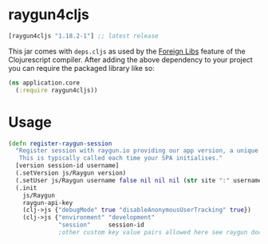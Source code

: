 # raygun4cljs

[](dependency)
```clojure
[raygun4cljs "1.18.2-1"] ;; latest release
```
[](/dependency)

This jar comes with `deps.cljs` as used by the [Foreign Libs][flibs] feature
of the Clojurescript compiler. After adding the above dependency to your project
you can require the packaged library like so:

```clojure
(ns application.core
  (:require raygun4cljs))
```
# Usage
```clojure
(defn register-raygun-session
  "Register session with raygun.io providing our app version, a unique session identifier and username.
   This is typically called each time your SPA initialises."
  [version session-id username]
  (.setVersion js/Raygun version)
  (.setUser js/Raygun username false nil nil nil (str site ":" username))
  (.init
    js/Raygun
    raygun-api-key
    (clj->js {"debugMode" true "disableAnonymousUserTracking" true})
    (clj->js {"environment" "development"
              "session"     session-id
              ;other custom key value pairs allowed here see raygun documentation.})))
```
[flibs]: https://github.com/clojure/clojurescript/wiki/Foreign-Dependencies
